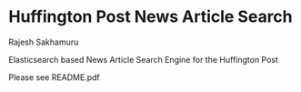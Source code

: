 # Huffington Post News Article Search
Rajesh Sakhamuru

Elasticsearch based News Article Search Engine for the Huffington Post

Please see README.pdf
